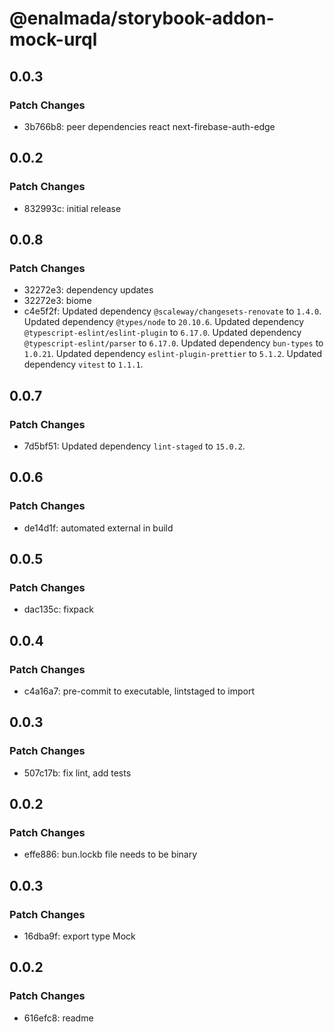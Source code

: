 # @enalmada/storybook-addon-mock-urql

## 0.0.3

### Patch Changes

- 3b766b8: peer dependencies react next-firebase-auth-edge

## 0.0.2

### Patch Changes

- 832993c: initial release

## 0.0.8

### Patch Changes

- 32272e3: dependency updates
- 32272e3: biome
- c4e5f2f: Updated dependency `@scaleway/changesets-renovate` to `1.4.0`.
  Updated dependency `@types/node` to `20.10.6`.
  Updated dependency `@typescript-eslint/eslint-plugin` to `6.17.0`.
  Updated dependency `@typescript-eslint/parser` to `6.17.0`.
  Updated dependency `bun-types` to `1.0.21`.
  Updated dependency `eslint-plugin-prettier` to `5.1.2`.
  Updated dependency `vitest` to `1.1.1`.

## 0.0.7

### Patch Changes

- 7d5bf51: Updated dependency `lint-staged` to `15.0.2`.

## 0.0.6

### Patch Changes

- de14d1f: automated external in build

## 0.0.5

### Patch Changes

- dac135c: fixpack

## 0.0.4

### Patch Changes

- c4a16a7: pre-commit to executable, lintstaged to import

## 0.0.3

### Patch Changes

- 507c17b: fix lint, add tests

## 0.0.2

### Patch Changes

- effe886: bun.lockb file needs to be binary

## 0.0.3

### Patch Changes

- 16dba9f: export type Mock

## 0.0.2

### Patch Changes

- 616efc8: readme
